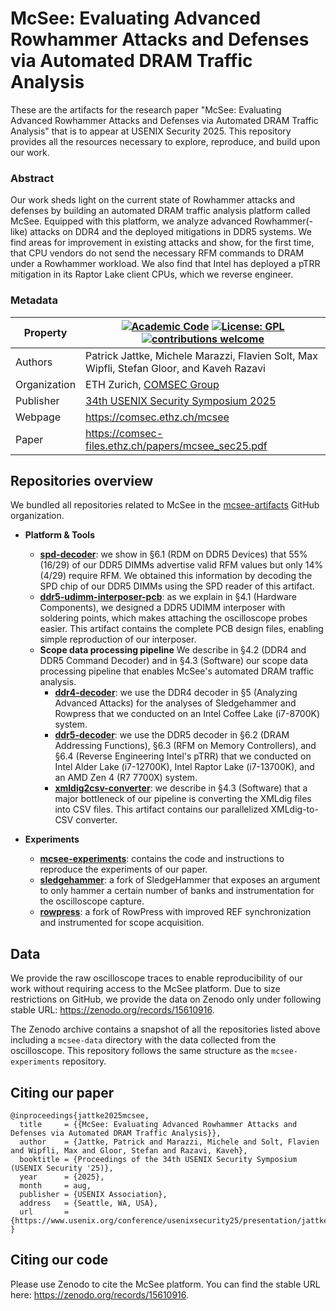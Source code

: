 # McSee: Evaluating Advanced Rowhammer Attacks and Defenses via Automated DRAM Traffic Analysis

These are the artifacts for the research paper "McSee: Evaluating Advanced Rowhammer Attacks and Defenses via Automated DRAM Traffic Analysis" that is to appear at USENIX Security 2025. This repository provides all the resources necessary to explore, reproduce, and build upon our work.

### Abstract
Our work sheds light on the current state of Rowhammer attacks and defenses by building an automated DRAM traffic analysis platform called McSee. Equipped with this platform, we analyze advanced Rowhammer(-like) attacks on DDR4 and the deployed mitigations in DDR5 systems. We find areas for improvement in existing attacks and show, for the first time, that CPU vendors do not send the necessary RFM commands to DRAM under a Rowhammer workload. We also find that Intel has deployed a pTRR mitigation in its Raptor Lake client CPUs, which we reverse engineer.

###  Metadata

| **Property**  | [![Academic Code](https://img.shields.io/badge/Origin-Academic%20Code-C1ACA0.svg?style=flat)]() [![License: GPL](https://img.shields.io/badge/License-GPLv3-yellow.svg)](https://opensource.org/licenses/gpl-3-0) [![contributions welcome](https://img.shields.io/badge/Contributions-Welcome!-orange.svg?style=flat)]()
| --------------| --------------------------------------------------------------------
| Authors       | Patrick Jattke, Michele Marazzi, Flavien Solt, Max Wipfli, Stefan Gloor, and Kaveh Razavi
| Organization  | ETH Zurich, [COMSEC Group](https://comsec.ethz.ch/)
| Publisher     | [34th USENIX Security Symposium 2025](https://www.usenix.org/conference/usenixsecurity25)
| Webpage       | https://comsec.ethz.ch/mcsee
| Paper         | https://comsec-files.ethz.ch/papers/mcsee_sec25.pdf

## Repositories overview

We bundled all repositories related to McSee in the [mcsee-artifacts](https://github.com/mcsee-artifacts) GitHub organization.

- **Platform & Tools**
   - [**spd-decoder**](https://github.com/mcsee-artifacts/mcsee-experiments/spd-decoder): we show in §6.1 (RDM on DDR5 Devices) that 55% (16/29) of our DDR5 DIMMs advertise valid RFM values but only 14% (4/29) require RFM. We obtained this information by decoding the SPD chip of our DDR5 DIMMs using the SPD reader of this artifact.
   - [**ddr5-udimm-interposer-pcb**](https://github.com/mcsee-artifacts/ddr5-udimm-interposer-pcb): as we explain in §4.1 (Hardware Components), we designed a DDR5 UDIMM interposer with soldering points, which makes attaching the oscilloscope probes easier. This artifact contains the complete PCB design files, enabling simple reproduction of our interposer.
   - **Scope data processing pipeline**
   We describe in §4.2 (DDR4 and DDR5 Command Decoder) and in §4.3 (Software) our scope data processing pipeline that enables McSee's automated DRAM traffic analysis.
      - [**ddr4-decoder**](https://github.com/mcsee-artifacts/ddr4-decoder): we use the DDR4 decoder in §5 (Analyzing Advanced Attacks) for the analyses of Sledgehammer and Rowpress that we conducted on an Intel Coffee Lake (i7-8700K) system.
      - [**ddr5-decoder**](https://github.com/mcsee-artifacts/ddr5-decoder): we use the DDR5 decoder in §6.2 (DRAM Addressing Functions), §6.3 (RFM on Memory Controllers), and §6.4 (Reverse Engineering Intel's pTRR) that we conducted on Intel Alder Lake (i7-12700K), Intel Raptor Lake (i7-13700K), and an AMD Zen 4 (R7 7700X) system.
      - [**xmldig2csv-converter**](https://github.com/mcsee-artifacts/xmldig2csv-converter): we describe in §4.3 (Software) that a major bottleneck of our pipeline is converting the XMLdig files into CSV files. This artifact contains our parallelized XMLdig-to-CSV converter.

- **Experiments**
   - [**mcsee-experiments**](https://github.com/mcsee-artifacts/mcsee-experiments): contains the code and instructions to reproduce the experiments of our paper.
   - [**sledgehammer**](https://github.com/mcsee-artifacts/sledgehammer): a fork of SledgeHammer that exposes an argument to only hammer a certain number of banks and instrumentation for the oscilloscope capture.
   - [**rowpress**](https://github.com/mcsee-artifacts/rowpress): a fork of RowPress with improved REF synchronization and instrumented for scope acquisition. 

## Data

We provide the raw oscilloscope traces to enable reproducibility of our work without requiring access to the McSee platform. Due to size restrictions on GitHub, we provide the data on Zenodo only under following stable URL: https://zenodo.org/records/15610916.

The Zenodo archive contains a snapshot of all the repositories listed above including a `mcsee-data` directory with the data collected from the oscilloscope. This repository follows the same structure as the `mcsee-experiments` repository.


## Citing our paper

```
@inproceedings{jattke2025mcsee,
  title     = {{McSee: Evaluating Advanced Rowhammer Attacks and Defenses via Automated DRAM Traffic Analysis}},
  author    = {Jattke, Patrick and Marazzi, Michele and Solt, Flavien and Wipfli, Max and Gloor, Stefan and Razavi, Kaveh},
  booktitle = {Proceedings of the 34th USENIX Security Symposium (USENIX Security '25)},
  year      = {2025},
  month     = aug,
  publisher = {USENIX Association},
  address   = {Seattle, WA, USA},
  url       = {https://www.usenix.org/conference/usenixsecurity25/presentation/jattke},
}
```

## Citing our code

Please use Zenodo to cite the McSee platform. You can find the stable URL here: https://zenodo.org/records/15610916.

